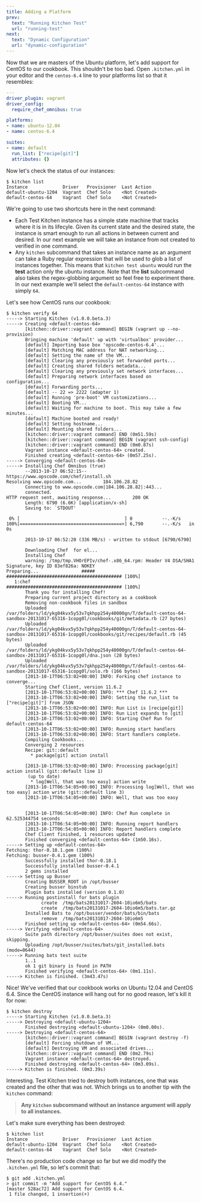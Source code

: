 ```yaml
---
title: Adding a Platform
prev:
  text: "Running Kitchen Test"
  url: "running-test"
next:
  text: "Dynamic Configuration"
  url: "dynamic-configuration"
---
```


Now that we are masters of the Ubuntu platform, let's add support for CentOS to our cookbook. This shouldn't be too bad. Open `.kitchen.yml` in your editor and the `centos-6.4` line to your platforms list so that it resembles:

~~~yaml
---
driver_plugin: vagrant
driver_config:
  require_chef_omnibus: true

platforms:
- name: ubuntu-12.04
- name: centos-6.4

suites:
- name: default
  run_list: ["recipe[git]"]
  attributes: {}
~~~

Now let's check the status of our instances:

~~~
$ kitchen list
Instance             Driver   Provisioner  Last Action
default-ubuntu-1204  Vagrant  Chef Solo    <Not Created>
default-centos-64    Vagrant  Chef Solo    <Not Created>
~~~

We're going to use two shortcuts here in the next command:

* Each Test Kitchen instance has a simple state machine that tracks where it is in its lifecyle. Given its current state and the desired state, the instance is smart enough to run all actions in between current and desired. In our next example we will take an instance from not created to verified in one command.
* Any `kitchen` subcommand that takes an instance name as an argument can take a Ruby regular expression that will be used to glob a list of instances together. This means that `kitchen test ubuntu` would run the **test** action only the ubuntu instance. Note that the **list** subcommand also takes the regex-globbing argument so feel free to experiment there. In our next example we'll select the `default-centos-64` instance with simply `64`.

Let's see how CentOS runs our cookbook:

~~~
$ kitchen verify 64
-----> Starting Kitchen (v1.0.0.beta.3)
-----> Creating <default-centos-64>
       [kitchen::driver::vagrant command] BEGIN (vagrant up --no-provision)
       Bringing machine 'default' up with 'virtualbox' provider...
       [default] Importing base box 'opscode-centos-6.4'...
       [default] Matching MAC address for NAT networking...
       [default] Setting the name of the VM...
       [default] Clearing any previously set forwarded ports...
       [default] Creating shared folders metadata...
       [default] Clearing any previously set network interfaces...
       [default] Preparing network interfaces based on configuration...
       [default] Forwarding ports...
       [default] -- 22 => 2222 (adapter 1)
       [default] Running 'pre-boot' VM customizations...
       [default] Booting VM...
       [default] Waiting for machine to boot. This may take a few minutes...
       [default] Machine booted and ready!
       [default] Setting hostname...
       [default] Mounting shared folders...
       [kitchen::driver::vagrant command] END (0m51.59s)
       [kitchen::driver::vagrant command] BEGIN (vagrant ssh-config)
       [kitchen::driver::vagrant command] END (0m0.87s)
       Vagrant instance <default-centos-64> created.
       Finished creating <default-centos-64> (0m57.25s).
-----> Converging <default-centos-64>
-----> Installing Chef Omnibus (true)
       --2013-10-17 06:52:15--  https://www.opscode.com/chef/install.sh
Resolving www.opscode.com...        184.106.28.82
       Connecting to www.opscode.com|184.106.28.82|:443...
       connected.
HTTP request sent, awaiting response...        200 OK
       Length: 6790 (6.6K) [application/x-sh]
       Saving to: `STDOUT'

 0% [                                       ] 0           --.-K/s
100%[======================================>] 6,790       --.-K/s   in 0s

       2013-10-17 06:52:20 (336 MB/s) - written to stdout [6790/6790]

       Downloading Chef  for el...
       Installing Chef
       warning: /tmp/tmp.VHOrEPIv/chef-.x86_64.rpm: Header V4 DSA/SHA1 Signature, key ID 83ef826a: NOKEY
Preparing...                #####  ########################################### [100%]
   1:chef                          ########################################### [100%]
       Thank you for installing Chef!
       Preparing current project directory as a cookbook
       Removing non-cookbook files in sandbox
       Uploaded /var/folders/ld/ykg04kvx5y53v7qkhpp254y40000gn/T/default-centos-64-sandbox-20131017-65316-1copg0l/cookbooks/git/metadata.rb (27 bytes)
       Uploaded /var/folders/ld/ykg04kvx5y53v7qkhpp254y40000gn/T/default-centos-64-sandbox-20131017-65316-1copg0l/cookbooks/git/recipes/default.rb (45 bytes)
       Uploaded /var/folders/ld/ykg04kvx5y53v7qkhpp254y40000gn/T/default-centos-64-sandbox-20131017-65316-1copg0l/dna.json (28 bytes)
       Uploaded /var/folders/ld/ykg04kvx5y53v7qkhpp254y40000gn/T/default-centos-64-sandbox-20131017-65316-1copg0l/solo.rb (166 bytes)
       [2013-10-17T06:53:02+00:00] INFO: Forking chef instance to converge...
       Starting Chef Client, version 11.6.2
       [2013-10-17T06:53:02+00:00] INFO: *** Chef 11.6.2 ***
       [2013-10-17T06:53:02+00:00] INFO: Setting the run_list to ["recipe[git]"] from JSON
       [2013-10-17T06:53:02+00:00] INFO: Run List is [recipe[git]]
       [2013-10-17T06:53:02+00:00] INFO: Run List expands to [git]
       [2013-10-17T06:53:02+00:00] INFO: Starting Chef Run for default-centos-64
       [2013-10-17T06:53:02+00:00] INFO: Running start handlers
       [2013-10-17T06:53:02+00:00] INFO: Start handlers complete.
       Compiling Cookbooks...
       Converging 2 resources
       Recipe: git::default
         * package[git] action install

       [2013-10-17T06:53:02+00:00] INFO: Processing package[git] action install (git::default line 1)
        (up to date)
         * log[Well, that was too easy] action write
       [2013-10-17T06:54:05+00:00] INFO: Processing log[Well, that was too easy] action write (git::default line 3)
       [2013-10-17T06:54:05+00:00] INFO: Well, that was too easy


       [2013-10-17T06:54:05+00:00] INFO: Chef Run complete in 62.525344754 seconds
       [2013-10-17T06:54:05+00:00] INFO: Running report handlers
       [2013-10-17T06:54:05+00:00] INFO: Report handlers complete
       Chef Client finished, 1 resources updated
       Finished converging <default-centos-64> (1m50.16s).
-----> Setting up <default-centos-64>
Fetching: thor-0.18.1.gem (100%)
Fetching: busser-0.4.1.gem (100%)
       Successfully installed thor-0.18.1
       Successfully installed busser-0.4.1
       2 gems installed
-----> Setting up Busser
       Creating BUSSER_ROOT in /opt/busser
       Creating busser binstub
       Plugin bats installed (version 0.1.0)
-----> Running postinstall for bats plugin
             create  /tmp/bats20131017-2604-10io6m5/bats
             create  /tmp/bats20131017-2604-10io6m5/bats.tar.gz
       Installed Bats to /opt/busser/vendor/bats/bin/bats
             remove  /tmp/bats20131017-2604-10io6m5
       Finished setting up <default-centos-64> (0m54.66s).
-----> Verifying <default-centos-64>
       Suite path directory /opt/busser/suites does not exist, skipping.
       Uploading /opt/busser/suites/bats/git_installed.bats (mode=0644)
-----> Running bats test suite
       1..1
       ok 1 git binary is found in PATH
       Finished verifying <default-centos-64> (0m1.11s).
-----> Kitchen is finished. (3m43.47s)
~~~

Nice! We've verified that our cookbook works on Ubuntu 12.04 and CentOS 6.4. Since the CentOS instance will hang out for no good reason, let's kill it for now:

~~~
$ kitchen destroy
-----> Starting Kitchen (v1.0.0.beta.3)
-----> Destroying <default-ubuntu-1204>
       Finished destroying <default-ubuntu-1204> (0m0.00s).
-----> Destroying <default-centos-64>
       [kitchen::driver::vagrant command] BEGIN (vagrant destroy -f)
       [default] Forcing shutdown of VM...
       [default] Destroying VM and associated drives...
       [kitchen::driver::vagrant command] END (0m2.79s)
       Vagrant instance <default-centos-64> destroyed.
       Finished destroying <default-centos-64> (0m3.09s).
-----> Kitchen is finished. (0m3.39s)
~~~

Interesting. Test Kitchen tried to destroy both instances, one that was created and the other that was not. Which brings us to another tip with the `kitchen` command:

> **Any `kitchen` subcommand without an instance argument will apply to all instances.**

Let's make sure everything has been destroyed:

~~~
$ kitchen list
Instance             Driver   Provisioner  Last Action
default-ubuntu-1204  Vagrant  Chef Solo    <Not Created>
default-centos-64    Vagrant  Chef Solo    <Not Created>
~~~

There's no production code change so far but we did modify the `.kitchen.yml` file, so let's commit that:

~~~
$ git add .kitchen.yml
> git commit -m "Add support for CentOS 6.4."
[master 528ac72] Add support for CentOS 6.4.
 1 file changed, 1 insertion(+)
~~~
